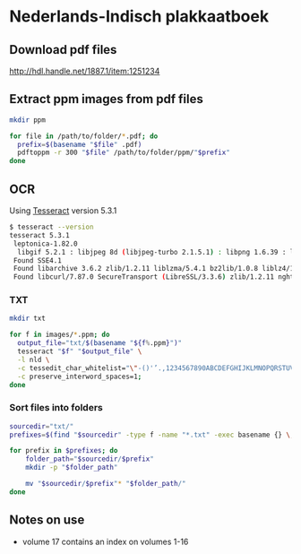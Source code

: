 # Nederlands-Indisch plakkaatboek

## Download pdf files
<http://hdl.handle.net/1887.1/item:1251234>

## Extract ppm images from pdf files

```bash
mkdir ppm

for file in /path/to/folder/*.pdf; do
  prefix=$(basename "$file" .pdf)
  pdftoppm -r 300 "$file" /path/to/folder/ppm/"$prefix"
done
```

## OCR

Using [Tesseract](https://tesseract-ocr.github.io/) version 5.3.1

```bash
$ tesseract --version
tesseract 5.3.1
 leptonica-1.82.0
  libgif 5.2.1 : libjpeg 8d (libjpeg-turbo 2.1.5.1) : libpng 1.6.39 : libtiff 4.5.0 : zlib 1.2.11 : libwebp 1.3.0 : libopenjp2 2.5.0
 Found SSE4.1
 Found libarchive 3.6.2 zlib/1.2.11 liblzma/5.4.1 bz2lib/1.0.8 liblz4/1.9.4 libzstd/1.5.4
 Found libcurl/7.87.0 SecureTransport (LibreSSL/3.3.6) zlib/1.2.11 nghttp2/1.51.0
```

### TXT

```bash
mkdir txt

for f in images/*.ppm; do
  output_file="txt/$(basename "${f%.ppm}")"
  tesseract "$f" "$output_file" \
  -l nld \
  -c tessedit_char_whitelist="\"-()'’.,1234567890ABCDEFGHIJKLMNOPQRSTUVWXYZabcdefghijklmnopqrstuvwxyz ;:" \
  -c preserve_interword_spaces=1;
done
```

### Sort files into folders
```bash
sourcedir="txt/"
prefixes=$(find "$sourcedir" -type f -name "*.txt" -exec basename {} \; | awk -F '-' '{print $1}' | sort -u)

for prefix in $prefixes; do
    folder_path="$sourcedir/$prefix"
    mkdir -p "$folder_path"

    mv "$sourcedir/$prefix"* "$folder_path/"
done
```

## Notes on use
* volume 17 contains an index on volumes 1-16
